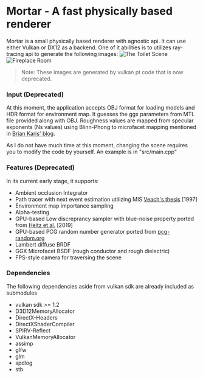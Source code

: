 # Mortar - A fast physically based renderer

Mortar is a small physically based renderer with agnostic api. It can use either Vulkan or DX12 as a backend. One of it abilities is to utilizes ray-tracing api to generate the following images:
![The Toilet Scene](https://raw.githubusercontent.com/jamornsriwasansak/vulkan-mortar/master/readme/toilet.jpg)
![Fireplace Room](https://raw.githubusercontent.com/jamornsriwasansak/vulkan-mortar/master/readme/fireplace.jpg)
> Note: These images are generated by vulkan pt code that is now deprecated.

### Input (Deprecated)
At this moment, the application accepts OBJ format for loading models and HDR format for environment map.
It guesses the ggx parameters from MTL file provided along with OBJ.
Roughness values are mapped from specular exponents (Ns values) using Blinn-Phong to microfacet mapping mentioned in [Brian Karis' blog](http://graphicrants.blogspot.com/2013/08/specular-brdf-reference.html).

As I do not have much time at this moment, changing the scene requires you to modify the code by yourself.
An example is in "src/main.cpp"

### Features (Deprecated)
In its current early stage, it supports:
* Ambient occlusion Integrator
* Path tracer with next event estimation utilizing MIS [Veach's thesis](https://graphics.stanford.edu/papers/veach_thesis) \[1997]
* Environment map importance sampling
* Alpha-testing
* GPU-based Low discreprancy sampler with blue-noise property ported from [Heitz et al.](https://eheitzresearch.wordpress.com/762-2/) \[2019]
* GPU-based PCG random number generator ported from [pcg-random.org](https://www.pcg-random.org/)
* Lambert diffuse BRDF
* GGX Microfacet BSDF (rough conductor and rough dielectric)
* FPS-style camera for traversing the scene

### Dependencies
The following dependencies aside from vulkan sdk are already included as submodules
* vulkan sdk >= 1.2
* D3D12MemoryAllocator
* DirectX-Headers
* DirectXShaderCompiler
* SPIRV-Reflect
* VulkanMemoryAllocator
* assimp
* glfw
* glm
* spdlog
* stb
